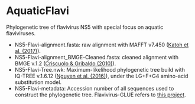 # AquaticFlavi
Phylogenetic tree of flavivirus NS5 with special focus on aquatic flaviviruses.
- NS5-Flavi-alignment.fasta: raw alignment with MAFFT v7.450 ([Katoh et al. (2017)](https://doi.org/10.1093/bib/bbx108)).
- NS5-Flavi-alignment_BMGE-Cleaned.fasta: cleaned alignment with BMGE v.1.2 ([Criscuolo & Gribaldo (2010)](https://bmcecolevol.biomedcentral.com/articles/10.1186/1471-2148-10-210)).
- NS5-Flavi-Tree.nwk: Maximum-likelihood phylogenetic tree build with IQ-TREE v.1.6.12 ([Nguyen et al. (2016)](https://doi.org/10.1093/molbev/msu300)), under the LG+F+G4 amino-acid substitution model.
- NS5-Flavi-metadata: Accession number of all sequences used to construct the phylogenetic tree. Flavivirus-GLUE refers to [this project](https://github.com/giffordlabcvr/Flavivirus-GLUE).
